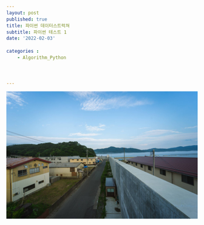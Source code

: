 ```yaml
---
layout: post
published: true
title: 파이썬 데이터스트럭쳐
subtitle: 파이썬 테스트 1
date: '2022-02-03'

categories : 
    - Algorithm_Python



---
```


![np_file_74346](../assets/img/2022-02-03-자바-데이터스트럭쳐/np_file_74346.jpeg)